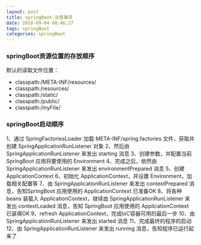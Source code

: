 ```yaml
---
layout: post
title: springBoot-注意事项
date: 2018-09-04 08:46:27
tags: springBoot
categories: springBoot
---
```



### springBoot资源位置的存放顺序
默认的读取文件位置：
-  classpath:/META-INF/resources/
-  classpath:/resources/
-  classpath:/static/
-  classpath:/public/
-  classpath:/myFile/

### springBoot启动顺序
1、通过 SpringFactoriesLoader 加载 META-INF/spring.factories 文件，获取并创建 SpringApplicationRunListener 对象
2、然后由 SpringApplicationRunListener 来发出 starting 消息
3、创建参数，并配置当前 SpringBoot 应用将要使用的 Environment
4、完成之后，依然由 SpringApplicationRunListener 来发出 environmentPrepared 消息
5、创建 ApplicationContext
6、初始化 ApplicationContext，并设置 Environment，加载相关配置等
7、由 SpringApplicationRunListener 来发出 contextPrepared 消息，告知SpringBoot 应用使用的 ApplicationContext 已准备OK
8、将各种 beans 装载入 ApplicationContext，继续由 SpringApplicationRunListener 来发出 contextLoaded 消息，告知 SpringBoot 应用使用的 ApplicationContext 已装填OK
9、refresh ApplicationContext，完成IoC容器可用的最后一步
10、由 SpringApplicationRunListener 来发出 started 消息
11、完成最终的程序的启动
12、由 SpringApplicationRunListener 来发出 running 消息，告知程序已运行起来了
